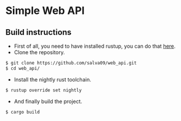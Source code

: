 # Simple Web API

## Build instructions
- First of all, you need to have installed rustup, you can do that [here](https://www.rust-lang.org/learn/get-started).
- Clone the repository.
```bash
$ git clone https://github.com/salva09/web_api.git
$ cd web_api/
```
- Install the nightly rust toolchain.
```bash
$ rustup override set nightly
```
- And finally build the project.
```bash
$ cargo build
```

